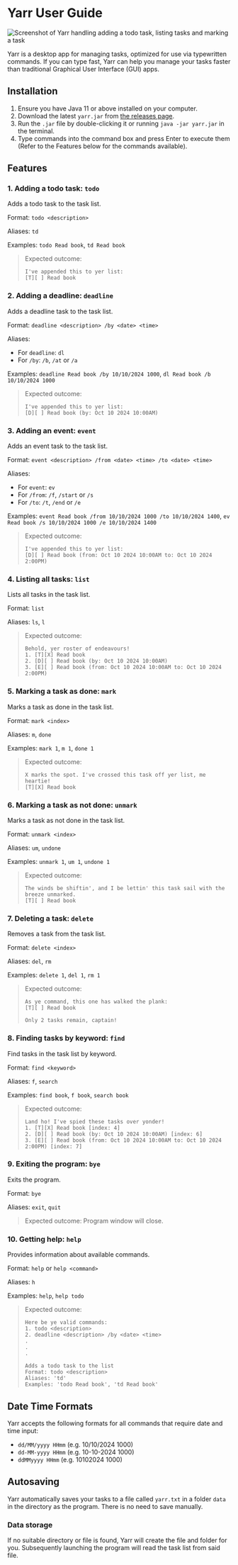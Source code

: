 # Yarr User Guide

![Screenshot of Yarr handling adding a todo task, listing tasks and marking a task](Ui.png)

Yarr is a desktop app for managing tasks, optimized for use via typewritten commands. If you can type fast, Yarr can help you manage your tasks faster than traditional Graphical User Interface (GUI) apps.

## Installation
1. Ensure you have Java 11 or above installed on your computer.
2. Download the latest `yarr.jar` from [the releases page](https://github.com/H4mes/ip/releases).
3. Run the `.jar` file by double-clicking it or running `java -jar yarr.jar` in the terminal.
4. Type commands into the command box and press Enter to execute them (Refer to the Features below for the commands available).

## Features
### 1. Adding a todo task: `todo`
Adds a todo task to the task list.

Format: `todo <description>`

Aliases: `td`

Examples: `todo Read book`, `td Read book`

>Expected outcome:
>```
>I've appended this to yer list:
>[T][ ] Read book 
>```

### 2. Adding a deadline: `deadline`
Adds a deadline task to the task list.

Format: `deadline <description> /by <date> <time>`

Aliases: 
- For `deadline`: `dl`
- For `/by`: `/b`, `/at` or `/a`

Examples: `deadline Read book /by 10/10/2024 1000`, `dl Read book /b 10/10/2024 1000`

>Expected outcome:
>```
>I've appended this to yer list:
>[D][ ] Read book (by: Oct 10 2024 10:00AM)
>```

### 3. Adding an event: `event`
Adds an event task to the task list.

Format: `event <description> /from <date> <time> /to <date> <time>`

Aliases:
- For `event`: `ev`
- For `/from`: `/f`, `/start` or `/s`
- For `/to`: `/t`, `/end` or `/e`

Examples: `event Read book /from 10/10/2024 1000 /to 10/10/2024 1400`, `ev Read book /s 10/10/2024 1000 /e 10/10/2024 1400`

>Expected outcome:
>```
>I've appended this to yer list:
>[D][ ] Read book (from: Oct 10 2024 10:00AM to: Oct 10 2024 2:00PM)
>```

### 4. Listing all tasks: `list`
Lists all tasks in the task list.

Format: `list`

Aliases: `ls`, `l`

>Expected outcome:
>```
>Behold, yer roster of endeavours!
>1. [T][X] Read book
>2. [D][ ] Read book (by: Oct 10 2024 10:00AM)
>3. [E][ ] Read book (from: Oct 10 2024 10:00AM to: Oct 10 2024 2:00PM)
>```

### 5. Marking a task as done: `mark`
Marks a task as done in the task list.

Format: `mark <index>`

Aliases: `m`, `done`

Examples: `mark 1`, `m 1`, `done 1`

>Expected outcome:
>```
>X marks the spot. I've crossed this task off yer list, me heartie!
>[T][X] Read book
>```

### 6. Marking a task as not done: `unmark`
Marks a task as not done in the task list.

Format: `unmark <index>`

Aliases: `um`, `undone`

Examples: `unmark 1`, `um 1`, `undone 1`

>Expected outcome:
>```
>The winds be shiftin', and I be lettin' this task sail with the breeze unmarked.
>[T][ ] Read book
>```

### 7. Deleting a task: `delete`
Removes a task from the task list.

Format: `delete <index>`

Aliases: `del`, `rm`

Examples: `delete 1`, `del 1`, `rm 1`

>Expected outcome:
>```
>As ye command, this one has walked the plank:
>[T][ ] Read book
>
>Only 2 tasks remain, captain!
>```

### 8. Finding tasks by keyword: `find`
Find tasks in the task list by keyword.

Format: `find <keyword>`

Aliases: `f`, `search`

Examples: `find book`, `f book`, `search book`

>Expected outcome:
>```
>Land ho! I've spied these tasks over yonder!
>1. [T][X] Read book [index: 4]
>2. [D][ ] Read book (by: Oct 10 2024 10:00AM) [index: 6]
>3. [E][ ] Read book (from: Oct 10 2024 10:00AM to: Oct 10 2024 2:00PM) [index: 7]
>```

### 9. Exiting the program: `bye`
Exits the program.

Format: `bye`

Aliases: `exit`, `quit`

>Expected outcome: Program window will close.

### 10. Getting help: `help`
Provides information about available commands.

Format: `help` or `help <command>`

Aliases: `h`

Examples: `help`, `help todo`

>Expected outcome:
>```
>Here be ye valid commands: 
>1. todo <description>
>2. deadline <description> /by <date> <time>
>.
>.
>.
>```
>
>```
>Adds a todo task to the list
>Format: todo <description>
>Aliases: 'td'
>Examples: 'todo Read book', 'td Read book'
>```

## Date Time Formats
Yarr accepts the following formats for all commands that require date and time input:
- `dd/MM/yyyy HHmm` (e.g. 10/10/2024 1000)
- `dd-MM-yyyy HHmm` (e.g. 10-10-2024 1000)
- `ddMMyyyy HHmm` (e.g. 10102024 1000)

## Autosaving
Yarr automatically saves your tasks to a file called `yarr.txt` in a folder `data` in the directory as the program. There is no need to save manually.

### Data storage
If no suitable directory or file is found, Yarr will create the file and folder for you.
Subsequently launching the program will read the task list from said file.